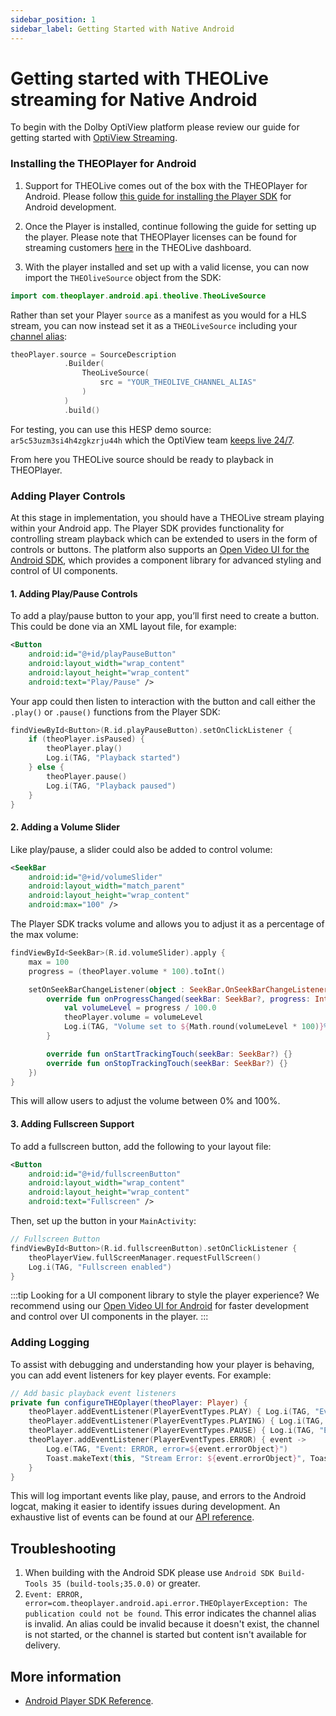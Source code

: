```yaml
---
sidebar_position: 1
sidebar_label: Getting Started with Native Android
---
```


# Getting started with THEOLive streaming for Native Android

To begin with the Dolby OptiView platform please review our guide for getting started with [OptiView Streaming](../../getting-started.mdx).

### Installing the THEOPlayer for Android

1. Support for THEOLive comes out of the box with the THEOPlayer for Android. Please follow [this guide for installing the Player SDK](/theoplayer/getting-started/sdks/android/getting-started/) for Android development.

2. Once the Player is installed, continue following the guide for setting up the player. Please note that THEOPlayer licenses can be found for streaming customers [here](theolive/getting-started.mdx#obtaining-a-player-license-for-theolive) in the THEOLive dashboard.

3. With the player installed and set up with a valid license, you can now import the `THEOliveSource` object from the SDK:

```Kotlin
import com.theoplayer.android.api.theolive.TheoLiveSource
```

Rather than set your Player `source` as a manifest as you would for a HLS stream, you can now instead set it as a `THEOLiveSource` including your [channel alias](../../platform/multi-channel.md):

```Kotlin
theoPlayer.source = SourceDescription
            .Builder(
                TheoLiveSource(
                    src = "YOUR_THEOLIVE_CHANNEL_ALIAS"
                )
            )
            .build()
```

For testing, you can use this HESP demo source: `ar5c53uzm3si4h4zgkzrju44h` which the OptiView team [keeps live 24/7](https://demo.theo.live/?channel=ar5c53uzm3si4h4zgkzrju44h).

From here you THEOLive source should be ready to playback in THEOPlayer.

### Adding Player Controls

At this stage in implementation, you should have a THEOLive stream playing within your Android app. The Player SDK provides functionality for controlling stream playback which can be extended to users in the form of controls or buttons. The platform also supports an [Open Video UI for the Android SDK](pathname:///open-video-ui/android/getting-started), which provides a component library for advanced styling and control of UI components.

#### 1. Adding Play/Pause Controls

To add a play/pause button to your app, you’ll first need to create a button. This could be done via an XML layout file, for example:

```xml
<Button
    android:id="@+id/playPauseButton"
    android:layout_width="wrap_content"
    android:layout_height="wrap_content"
    android:text="Play/Pause" />
```

Your app could then listen to interaction with the button and call either the `.play()` or `.pause()` functions from the Player SDK:

```kotlin
findViewById<Button>(R.id.playPauseButton).setOnClickListener {
    if (theoPlayer.isPaused) {
        theoPlayer.play()
        Log.i(TAG, "Playback started")
    } else {
        theoPlayer.pause()
        Log.i(TAG, "Playback paused")
    }
}
```

#### 2. Adding a Volume Slider

Like play/pause, a slider could also be added to control volume:

```xml
<SeekBar
    android:id="@+id/volumeSlider"
    android:layout_width="match_parent"
    android:layout_height="wrap_content"
    android:max="100" />
```

The Player SDK tracks volume and allows you to adjust it as a percentage of the max volume:

```kotlin
findViewById<SeekBar>(R.id.volumeSlider).apply {
    max = 100
    progress = (theoPlayer.volume * 100).toInt()

    setOnSeekBarChangeListener(object : SeekBar.OnSeekBarChangeListener {
        override fun onProgressChanged(seekBar: SeekBar?, progress: Int, fromUser: Boolean) {
            val volumeLevel = progress / 100.0
            theoPlayer.volume = volumeLevel
            Log.i(TAG, "Volume set to ${Math.round(volumeLevel * 100)}%")
        }

        override fun onStartTrackingTouch(seekBar: SeekBar?) {}
        override fun onStopTrackingTouch(seekBar: SeekBar?) {}
    })
}
```

This will allow users to adjust the volume between 0% and 100%.

#### 3. Adding Fullscreen Support

To add a fullscreen button, add the following to your layout file:

```xml
<Button
    android:id="@+id/fullscreenButton"
    android:layout_width="wrap_content"
    android:layout_height="wrap_content"
    android:text="Fullscreen" />
```

Then, set up the button in your `MainActivity`:

```kotlin
// Fullscreen Button
findViewById<Button>(R.id.fullscreenButton).setOnClickListener {
    theoPlayerView.fullScreenManager.requestFullScreen()
    Log.i(TAG, "Fullscreen enabled")
}
```

:::tip
Looking for a UI component library to style the player experience? We recommend using our [Open Video UI for Android](pathname:///open-video-ui/android/getting-started) for faster development and control over UI components in the player.
:::

### Adding Logging

To assist with debugging and understanding how your player is behaving, you can add event listeners for key player events. For example:

```kotlin
// Add basic playback event listeners
private fun configureTHEOplayer(theoPlayer: Player) {
    theoPlayer.addEventListener(PlayerEventTypes.PLAY) { Log.i(TAG, "Event: PLAY") }
    theoPlayer.addEventListener(PlayerEventTypes.PLAYING) { Log.i(TAG, "Event: PLAYING") }
    theoPlayer.addEventListener(PlayerEventTypes.PAUSE) { Log.i(TAG, "Event: PAUSE") }
    theoPlayer.addEventListener(PlayerEventTypes.ERROR) { event ->
        Log.e(TAG, "Event: ERROR, error=${event.errorObject}")
        Toast.makeText(this, "Stream Error: ${event.errorObject}", Toast.LENGTH_LONG).show()
    }
}
```

This will log important events like play, pause, and errors to the Android logcat, making it easier to identify issues during development. An exhaustive list of events can be found at our [API reference](pathname:///theoplayer/v9/api-reference/android/api/event/player/PlayerEventTypes.html).

## Troubleshooting

1. When building with the Android SDK please use `Android SDK Build-Tools 35 (build-tools;35.0.0)` or greater.
2. `Event: ERROR, error=com.theoplayer.android.api.error.THEOplayerException: The publication could not be found`. This error indicates the channel alias is invalid. An alias could be invalid because it doesn't exist, the channel is not started, or the channel is started but content isn't available for delivery.

## More information

- [Android Player SDK Reference](pathname:///theoplayer/v9/api-reference/android/).

